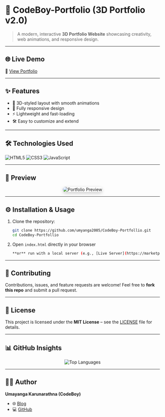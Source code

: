 # 🚀 CodeBoy-Portfolio (3D Portfolio v2.0)

> A modern, interactive **3D Portfolio Website** showcasing creativity, web animations, and responsive design.

---

## 🌐 Live Demo  
🔗 [View Portfolio](https://umayanga-codeboy.blogspot.com/)

---

## ✨ Features

- 🎨 3D-styled layout with smooth animations  
- 📱 Fully responsive design  
- ⚡ Lightweight and fast-loading  
- 🛠️ Easy to customize and extend  

---

## 🛠️ Technologies Used

<p align="left">
  <img src="https://img.shields.io/badge/HTML5-E34F26?style=for-the-badge&logo=html5&logoColor=white" alt="HTML5" />
  <img src="https://img.shields.io/badge/CSS3-1572B6?style=for-the-badge&logo=css3&logoColor=white" alt="CSS3" />
  <img src="https://img.shields.io/badge/JavaScript-323330?style=for-the-badge&logo=javascript&logoColor=F7DF1E" alt="JavaScript" />
</p>

---

## 📸 Preview

<p align="center">
  <!-- Replace with your actual screenshot -->
  <img src="https://i.ibb.co/4g0GSWpc/Screenshot-from-2025-09-04-20-13-05.png" alt="Portfolio Preview" style="border-radius:12px; box-shadow: 0px 4px 12px rgba(0,0,0,0.2);" />
</p>

---

## ⚙️ Installation & Usage

1. Clone the repository:
   ```bash
   git clone https://github.com/umyanga2005/CodeBoy-Portfollio.git
   cd CodeBoy-Portfollio

2. Open `index.html` directly in your browser
   ```bash
   **or** run with a local server (e.g., [Live Server](https://marketplace.visualstudio.com/items?itemName=ritwickdey.LiveServer) in VS Code).

---

## 🤝 Contributing

Contributions, issues, and feature requests are welcome!
Feel free to **fork this repo** and submit a pull request.

---

## 📜 License

This project is licensed under the **MIT License** – see the [LICENSE](LICENSE) file for details.

---

## 📊 GitHub Insights

<p align="center">
  <img src="https://github-readme-stats.vercel.app/api/top-langs/?username=umyanga2005&layout=compact&theme=radical" alt="Top Languages" />
</p>

---

## 👨‍💻 Author

**Umayanga Karunarathna (CodeBoy)**

* 🌐 [Blog](https://umayanga-codeboy.blogspot.com/)
* 💻 [GitHub](https://github.com/umyanga2005)
